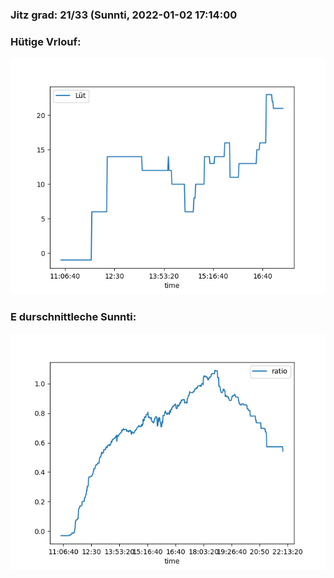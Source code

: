 ### Jitz grad: 21/33 (Sunnti, 2022-01-02 17:14:00

### Hütige Vrlouf:
![Graph](Today.png)

### E durschnittleche Sunnti:
![Graph](Sunnti.png)